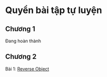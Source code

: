 # Quyển bài tập tự luyện
## Chương 1
Đang hoàn thành
## Chương 2
Bài 1: [Reverse Object](./chapter-2/reverse-object.md)